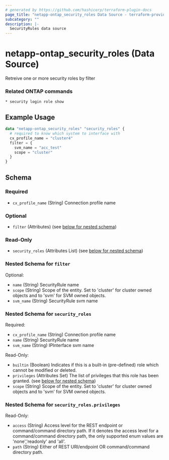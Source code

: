 ```yaml
---
# generated by https://github.com/hashicorp/terraform-plugin-docs
page_title: "netapp-ontap_security_roles Data Source - terraform-provider-netapp-ontap"
subcategory: ""
description: |-
  SecurityRules data source
---
```


# netapp-ontap_security_roles (Data Source)

Retreive one or more security roles by filter

### Related ONTAP commands
```commandline
* security login role show
```


## Example Usage

```terraform
data "netapp-ontap_security_roles" "security_roles" {
  # required to know which system to interface with
  cx_profile_name = "cluster4"
  filter = {
    svm_name = "acc_test"
    scope = "cluster"
  }
}
```

<!-- schema generated by tfplugindocs -->
## Schema

### Required

- `cx_profile_name` (String) Connection profile name

### Optional

- `filter` (Attributes) (see [below for nested schema](#nestedatt--filter))

### Read-Only

- `security_roles` (Attributes List) (see [below for nested schema](#nestedatt--security_roles))

<a id="nestedatt--filter"></a>
### Nested Schema for `filter`

Optional:

- `name` (String) SecurityRule name
- `scope` (String) Scope of the entity. Set to 'cluster' for cluster owned objects and to 'svm' for SVM owned objects.
- `svm_name` (String) SecurityRule svm name


<a id="nestedatt--security_roles"></a>
### Nested Schema for `security_roles`

Required:

- `cx_profile_name` (String) Connection profile name
- `name` (String) SecurityRule name
- `svm_name` (String) IPInterface svm name

Read-Only:

- `builtin` (Boolean) Indicates if this is a built-in (pre-defined) role which cannot be modified or deleted.
- `privileges` (Attributes Set) The list of privileges that this role has been granted. (see [below for nested schema](#nestedatt--security_roles--privileges))
- `scope` (String) Scope of the entity. Set to 'cluster' for cluster owned objects and to 'svm' for SVM owned objects.

<a id="nestedatt--security_roles--privileges"></a>
### Nested Schema for `security_roles.privileges`

Read-Only:

- `access` (String) Access level for the REST endpoint or command/command directory path. If it denotes the access level for a command/command directory path, the only supported enum values are 'none','readonly' and 'all'.
- `path` (String) Either of REST URI/endpoint OR command/command directory path.
